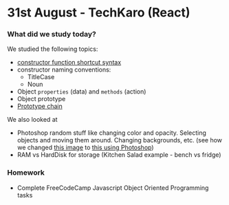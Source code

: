 # 31st August - TechKaro (React)

### What did we study today?
We studied the following topics:
- [constructor function shortcut syntax](https://developer.mozilla.org/en-US/docs/Learn/JavaScript/Objects/Object-oriented_JS)
- constructor naming conventions:
  - TitleCase
  - Noun
- Object `properties` (data) and `methods` (action)
- Object prototype
- [Prototype chain](https://dev.to/codesmith_staff/explain-javascripts-prototype-chain-like-im-five-51p)

We also looked at
- Photoshop random stuff like changing color and opacity. Selecting objects and moving them around. Changing backgrounds, etc. (see how we changed [this image](image3.jpg) to [this using Photoshop](background.png))
- RAM vs HardDisk for storage (Kitchen Salad example - bench vs fridge)

### Homework
- Complete FreeCodeCamp Javascript Object Oriented Programming tasks
